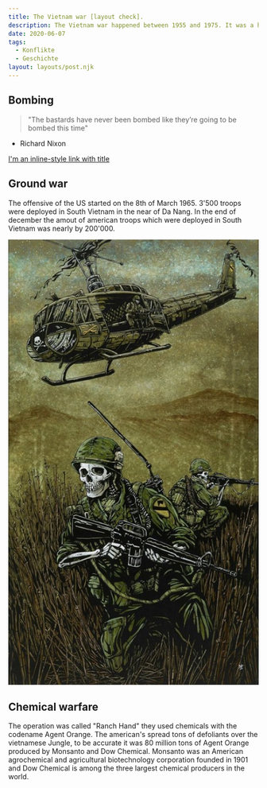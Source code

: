 ```yaml
---
title: The Vietnam war [layout check].
description: The Vietnam war happened between 1955 and 1975. It was a horrific scenario for all members of the war and for the civil population. 
date: 2020-06-07
tags:
  - Konflikte
  - Geschichte
layout: layouts/post.njk
---
```




## Bombing



> "The bastards have never been bombed like they’re going to be bombed this time"

- Richard Nixon

[I'm an inline-style link with title](https://www.google.com "Google's Homepage")


## Ground war

The offensive of the US started on the 8th of March 1965.
3'500 troops were deployed in South Vietnam in the near of Da Nang.
In the end of december the amout of american troops which were deployed in South Vietnam was nearly by 200'000.

![dfgfg](/img/1570290412_71718475_3100852099929071_1513491160226594816_n.jpg)


## Chemical warfare

The operation was called "Ranch Hand" they used chemicals with the codename Agent Orange.
The american's spread tons of defoliants over the vietnamese Jungle, to be accurate it was 80 million tons of Agent Orange produced by Monsanto and Dow Chemical. Monsanto was an American agrochemical and agricultural biotechnology corporation founded in 1901 and Dow Chemical is among the three largest chemical producers in the world.

